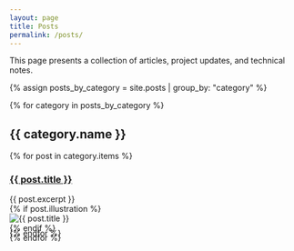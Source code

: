 ```yaml
---
layout: page
title: Posts
permalink: /posts/
---
```


This page presents a collection of articles, project updates, and technical notes.

{% assign posts_by_category = site.posts | group_by: "category" %}

{% for category in posts_by_category %}
  <h2>{{ category.name }}</h2>
  <div class="posts">
    {% for post in category.items %}
      <article class="post">
        <h3><a href="{{ site.baseurl }}{{ post.url }}">{{ post.title }}</a></h3>
        <div class="entry">
          {{ post.excerpt }}
        </div>
        {% if post.illustration %}
          <div class="centered-image">
            <img src="{{ site.baseurl }}{{ post.illustration }}" alt="{{ post.title }}">
          </div>
        {% endif %}
        <!-- <a href="{{ site.baseurl }}{{ post.url }}" class="read-more">Read More</a> -->
      </article>
    {% endfor %}
  </div>
  <div class="masthead" style="margin-top: -25px;margin-bottom: -15;"> </div>
{% endfor %}